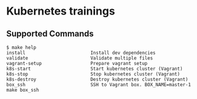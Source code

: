 # Kubernetes trainings

## Supported Commands
<!-- START makefile-doc -->
```
$ make help 
install                        Install dev dependencies
validate                       Validate multiple files
vagrant-setup                  Prepare vagrant setup
k8s-start                      Start kubernetes cluster (Vagrant)
k8s-stop                       Stop kubernetes cluster (Vagrant)
k8s-destroy                    Destroy kubernetes cluster (Vagrant)
box_ssh                        SSH to Vagrant box. BOX_NAME=master-1 make box_ssh 
```
<!-- END makefile-doc -->